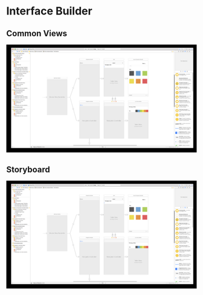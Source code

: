# Interface Builder

## Common Views
![views](/storyboard.png)

## Storyboard
![storyboard](/storyboard.png)
